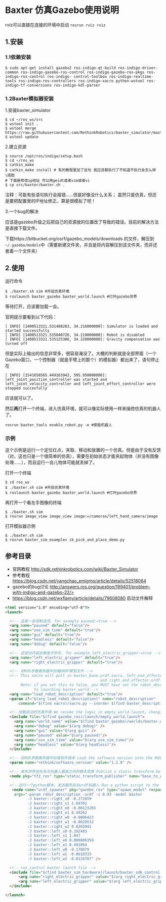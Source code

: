 # Baxter 仿真Gazebo使用说明

rviz可以直接在连接的环境中启动 `rosrun rviz rviz`

## 1.安装

### 1.1依赖安装

```
$ sudo apt-get install gazebo2 ros-indigo-qt-build ros-indigo-driver-common ros-indigo-gazebo-ros-control ros-indigo-gazebo-ros-pkgs ros-indigo-ros-control ros-indigo- control-toolbox ros-indigo-realtime-tools ros-indigo-ros-controllers ros-indigo-xacro python-wstool ros-indigo-tf-conversions ros-indigo-kdl-parser
```

### 1.2Baxter模拟器安装

1.安装baxter_simulator

```
$ cd ~/ros_ws/src
$ wstool init .
$ wstool merge https://raw.githubusercontent.com/RethinkRobotics/baxter_simulator/master/baxter_simulator.rosinstall
$ wstool update
```

2.建立资源

```
$ source /opt/ros/indigo/setup.bash
$ cd ~/ros_ws
$ catkin_make
$ catkin_make install # 有的教程里加了这句 我应该都执行了不知道不执行会怎么样 \捂脸
# 下面是修改ip地址 可以用geidt或者vim或者vi
$ cp src/baxter/baxter.sh . 
```

注释：可能有些语句执行会报错……但是好像没什么关系；
     虽然只是仿真，但还是要把配置里的IP地址修正。算是很模拟了吧！

3.一个bug的解决

应该是gazebo升级之后把自己的资源放的位置改了导致的错误。目前的解决方法是直接下载文件。

下载https://bitbucket.org/osrf/gazebo_models/downloads 的文件，解压到``~/.gazebo/models``中（需要新建文件夹，并且是将内容解压到该文件夹，而非还套着一个文件夹）



## 2.使用

运行命令

```
$ ./baxter.sh sim #开启仿真环境
$ roslaunch baxter_gazebo baxter_world.launch #打开gazebo世界
```

等待打开，应该要加载一会。

官网提示要看到以下代码：

```
[ INFO] [1400513321.531488283, 34.216000000]: Simulator is loaded and started successfully
[ INFO] [1400513321.535040726, 34.219000000]: Robot is disabled
[ INFO] [1400513321.535125386, 34.220000000]: Gravity compensation was turned off
```

但是实际上输出的信息非常多，很容易淹没了。大概的判断就是全部界面（一个Gazebo窗口，一个控制器（就是手臂上的那个）的模拟器）都出来了，语句停止在

``` 
[ INFO] [1541658565.449163942, 595.950000000]: left_joint_position_controller was started and left_joint_velocity_controller and left_joint_effort_controller were stopped succesfully
```

应该就可以了。

然后**再**打开一个终端，进入仿真环境，就可以像实际使用一样来操控仿真的机器人了。

```
rosrun baxter_tools enable_robot.py -e #使能机器人
```
### 示例
这个示例是运行一个定位红点，夹取、移动和放置的一个仿真。但是由于没有反馈（对，这也只是一个很简单的仿真），需要在初始状态才能夹起物体（并没有图像处理……），而且运行一会儿物体可能就丢掉了。

打开一个终端
```
$ cd ros_ws
$ ./baxter.sh sim #开启仿真环境
$ roslaunch baxter_gazebo baxter_world.launch #打开gazebo世界
```
再打开一个看左手图像的终端
```
$ ./baxter.sh sim
$ rosrun image_view image_view image:=/cameras/left_hand_camera/image
```
打开模拟器示例
```
$ ./baxter.sh sim
$ rosrun baxter_sim_examples ik_pick_and_place_demo.py
```


## 参考目录

* 官网教程 http://sdk.rethinkrobotics.com/wiki/Baxter_Simulator
* 参考教程 https://blog.csdn.net/yangchao_emigmo/article/details/52518064
* gazebo的bug讨论 http://answers.ros.org/question/199401/problem-with-indigo-and-gazebo-22/>
* https://blog.csdn.net/wxflamy/article/details/79608080 启动文件解释

```html
<?xml version="1.0" encoding="utf-8"?>
<launch>

  <!-- 这是一些控制选项, for example paused:=true -->
  <arg name="paused" default="false"/>
  <arg name="use_sim_time" default="true"/>
  <arg name="gui" default="true"/>
  <arg name="headless" default="false"/>
  <arg name="debug" default="false"/>

  <!-- 这部分内容加载电子抓手, for example left_electric_gripper:=true -->
  <arg name="left_electric_gripper" default="true"/>
  <arg name="right_electric_gripper" default="true"/>

  <!-- 向ROS参数服务器中加载URDF模型文件 -->
  <!-- This xacro will pull in baxter_base.urdf.xacro, left_end_effector.urdf.xacro,
                                           and right_end_effector.urdf.xacro
       Note: if you set this to false, you MUST have set the robot_description prior
             to launching baxter_world -->
  <arg name="load_robot_description" default="true"/>
  <param if="$(arg load_robot_description)" name="robot_description"
      command="$(find xacro)/xacro.py --inorder $(find baxter_description)/urdf/baxter.urdf.xacro gazebo:=true"/>

  <!--加载启动的仿真环境 We resume the logic in empty_world.launch, changing the name of the world to be launched -->
  <include file="$(find gazebo_ros)/launch/empty_world.launch">
    <arg name="world_name" value="$(find baxter_gazebo)/worlds/baxter.world"/>
    <arg name="debug" value="$(arg debug)" />
    <arg name="gui" value="$(arg gui)" />
    <arg name="paused" value="$(arg paused)"/>
    <arg name="use_sim_time" value="$(arg use_sim_time)"/>
    <arg name="headless" value="$(arg headless)"/>
  </include>

  <!-- 在ROS参数服务器中加载软件版本 Load the software version into the ROS Parameter Server -->
  <param name="rethink/software_version" value="1.2.0" />

  <!-- 发布世界坐标系与机器人基座之间的静态变换 Publish a static transform between the world and the base of the robot -->
  <node pkg="tf2_ros" type="static_transform_publisher" name="base_to_world" args="0 0 0 0 0 0 1 world base" />

  <!--运行一个python脚本，发送服务启动urdf机器人 Run a python script to the send a service call to gazebo_ros to spawn a URDF robot -->
   <node name="urdf_spawner" pkg="gazebo_ros" type="spawn_model" respawn="false" output="screen"
    args="-param robot_description -urdf -z 0.93 -model baxter
          -J baxter::right_s0 -0.272659
          -J baxter::right_s1 1.04701
          -J baxter::right_e0 -0.00123203
          -J baxter::right_e1 0.49262
          -J baxter::right_w0 -0.0806423
          -J baxter::right_w1 -0.0620532
          -J baxter::right_w2 0.0265941
          -J baxter::left_s0 0.192483
          -J baxter::left_s1 1.047
          -J baxter::left_e0 0.000806359
          -J baxter::left_e1 0.491094
          -J baxter::left_w0 -0.178079
          -J baxter::left_w1 -0.0610333
          -J baxter::left_w2 -0.0124707" />

  <!-- ros_control baxter launch file -->
  <include file="$(find baxter_sim_hardware)/launch/baxter_sdk_control.launch">
      <arg name="right_electric_gripper" value="$(arg right_electric_gripper)"/>
      <arg name="left_electric_gripper" value="$(arg left_electric_gripper)"/>
  </include>

</launch>
```

